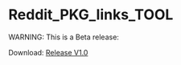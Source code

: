 # Reddit_PKG_links_TOOL

WARNING: This is a Beta release:

Download: [Release V1.0](https://github.com/BIGnWizZle/Reddit_PKG_links_TOOL/raw/master/Beta_Release%20V1.0.zip)

